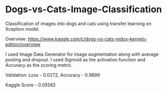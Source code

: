 # Dogs-vs-Cats-Image-Classification
Classification of images into dogs and cats using transfer learning on Xception model. 

Overview: https://www.kaggle.com/c/dogs-vs-cats-redux-kernels-edition/overview

I used Image Data Generator for image augmentation along with average pooling and dropout. I used Sigmoid as the activation function and Accuracy as the scoring metric.

Validation: Loss - 0.0272, Accuracy - 0.9899

Kaggle Score - 0.05582
